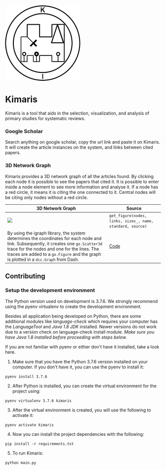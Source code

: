 ![Kimaris Logo](https://github.com/felipeboffnunes/Kimaris/blob/master/images/logo.png?raw=true)
# Kimaris

Kimaris is a tool that aids in the selection, visualization, and analysis of primary studies for systematic reviews.

<h3>Google Scholar</h3>
Search anything on google scholar, copy the url link and paste it on Kimaris. It will create the article instances on the system, and links between cited papers.

<h3>3D Network Graph</h3>
Kimaris provides a 3D network graph of all the articles found. By clicking each node it is possible to see the papers that cited it. It is possible to enter inside a node element to see more information and analyse it. If a node has a red circle, it means it is citing the one connected to it. Central nodes will be citing only nodes without a red circle.

3D Network Graph| Source 
--|--
![](https://github.com/felipeboffnunes/Kimaris/blob/master/images/graph3d.gif?raw=true) | ```get_figure(nodes, links, sizes_, name, standard, source)``` 
By using the igraph library, the system determines the coordinates for each node and link. Subsequently, it creates one ```go.Scatter3d``` trace for the nodes and one for the lines. The traces are added to a ```go.Figure``` and the graph is plotted in a ```dcc.Graph``` from Dash. | [Code](https://github.com/felipeboffnunes/Kimaris/blob/master/system/components/data/graph.py)

## Contributing ##

### Setup the development environment ###

The Python version used on development is 3.7.6. We strongly recommend using the pyenv virtualenv to create the development environment.

Besides all application being developed on Python, there are some additional modules like *language-check* which requires your computer has the *LanguageTool* and *Java 1.8 JDK* installed. Newer versions do not work due to a version check on language-check install module. *Make sure you have Java 1.8 installed before proceeding with steps below.*


If you are not familiar with pyenv or either don't have it installed, take a look here.

1. Make sure that you have the Python 3.7.6 version installed on your computer. If you don't have it, you can use the pyenv to install it:

```
pyenv install 3.7.6
```

2. After Python is installed, you can create the virtual environment for the project using:

```
pyenv virtualenv 3.7.6 kimaris
```

3. After the virtual environment is created, you will use the following to activate it:

```
pyenv activate kimaris
```

4. Now you can install the project dependencies with the following:

```
pip install -r requirements.txt
```

5. To run Kimaris:

```
python main.py
```

